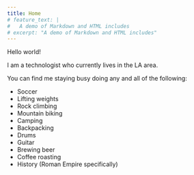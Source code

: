 ```yaml
---
title: Home
# feature_text: |
#   A demo of Markdown and HTML includes
# excerpt: "A demo of Markdown and HTML includes"
---
```

Hello world!

I am a technologist who currently lives in the LA area.

You can find me staying busy doing any and all of the following:

* Soccer
* Lifting weights
* Rock climbing
* Mountain biking
* Camping
* Backpacking
* Drums
* Guitar
* Brewing beer
* Coffee roasting
* History (Roman Empire specifically)